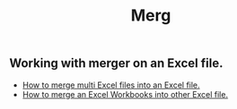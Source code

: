 ﻿---
title: Merg
second_title: Aspose.Cells Cloud Documen
type: docs
url: /ar/merge/
keywords: Working with merger on an Excel file
description: Aspose.Cells Cloud REST API support working with merger on an Excel file. SDK support kinds of development languages. They include Android, C#, Go, Java, NodeJS, Perl, PHP, Python, Ruby, and swift
weight: 32
---
## Working with merger on an Excel file.

- [How to merge multi Excel files into an Excel file.](/cells/ar/merge/multi-files/)
- [How to merge an Excel Workbooks into other Excel file.](/cells/ar/workbook/merge/)
